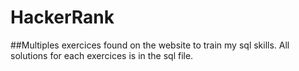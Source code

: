 # HackerRank

##Multiples exercices found on the website to train my sql skills. All solutions for each exercices is in the sql file. 
